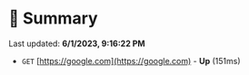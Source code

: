 # 📖 Summary
Last updated: **6/1/2023, 9:16:22 PM**

- `GET` [https://google.com](https://google.com) - **Up** (151ms)
